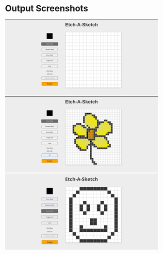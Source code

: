 # Output Screenshots

![Image 1](./output/output1.png) 
![Image2](./output/output2.png)
![Image2](./output/output3.png)